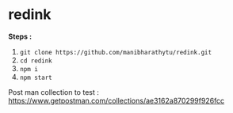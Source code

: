 # redink

**Steps :**

1. ```git clone https://github.com/manibharathytu/redink.git```
2. ```cd redink```
3. ```npm i```
4. ```npm start```

Post man collection to test : https://www.getpostman.com/collections/ae3162a870299f926fcc
